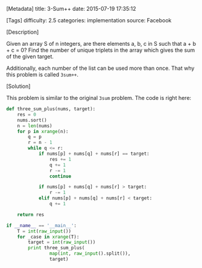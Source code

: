 [Metadata]
title: 3-Sum++
date: 2015-07-19 17:35:12

[Tags]
difficulty: 2.5
categories: implementation
source: Facebook

[Description]

Given an array S of n integers, are there elements a, b, c in S such that a + b + c = 0? Find the number of unique triplets in the array which gives the sum of the given target.

Additionally, each number of the list can be used more than once. That why this problem is called `3sum++`.

[Solution]

This problem is similar to the original `3sum` problem. The code is right here:

```python
def three_sum_plus(nums, target):
    res = 0
    nums.sort()
    n = len(nums)
    for p in xrange(n):
        q = p
        r = n - 1
        while q <= r:
            if nums[p] + nums[q] + nums[r] == target:
                res += 1
                q += 1
                r -= 1
                continue

            if nums[p] + nums[q] + nums[r] > target:
                r -= 1
            elif nums[p] + nums[q] + nums[r] < target:
                q += 1

    return res

if __name__ == '__main__':
    T = int(raw_input())
    for _case in xrange(T):
        target = int(raw_input())
        print three_sum_plus(
                map(int, raw_input().split()),
                target)
```
